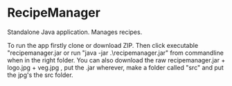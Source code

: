 # RecipeManager
Standalone Java application. Manages recipes.

To run the app firstly clone or download ZIP.
Then click executable "recipemanager.jar or run "java -jar .\recipemanager.jar" from commandline when in the right folder.
You can also download the raw recipemanager.jar + logo.jpg + veg.jpg , put the .jar wherever, make a folder called "src" and put the jpg's the src folder.
